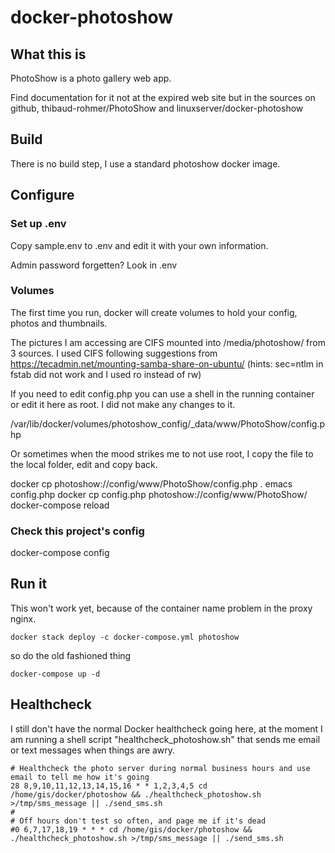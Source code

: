 # docker-photoshow

## What this is

PhotoShow is a photo gallery web app.

Find documentation for it
not at the expired web site but in the sources on github,
thibaud-rohmer/PhotoShow
and linuxserver/docker-photoshow

## Build

There is no build step, I use a standard photoshow docker image.

## Configure

### Set up .env

Copy sample.env to .env and edit it with your own information.

Admin password forgetten? Look in .env

### Volumes

The first time you run, docker will create volumes
to hold your config, photos and thumbnails.

The pictures I am accessing are CIFS mounted into /media/photoshow/ from 3 sources.
I used CIFS following suggestions from https://tecadmin.net/mounting-samba-share-on-ubuntu/
(hints: sec=ntlm in fstab did not work and I used ro instead of rw)

If you need to edit config.php you can use a shell in the running
container or edit it here as root.  I did not make any changes to it.

   /var/lib/docker/volumes/photoshow_config/_data/www/PhotoShow/config.php

Or sometimes when the mood strikes me to not use root, I copy the file
to the local folder, edit and copy back.

   docker cp photoshow://config/www/PhotoShow/config.php .
   emacs config.php
   docker cp config.php photoshow://config/www/PhotoShow/
   docker-compose reload
   
### Check this project's config

   docker-compose config

## Run it

This won't work yet, because of the container name problem in the proxy nginx.

    docker stack deploy -c docker-compose.yml photoshow

so do the old fashioned thing

    docker-compose up -d

## Healthcheck

I still don't have the normal Docker healthcheck going here,
at the moment I am running a shell script "healthcheck_photoshow.sh"
that sends me email or text messages when things are awry.

    # Healthcheck the photo server during normal business hours and use email to tell me how it's going
    28 8,9,10,11,12,13,14,15,16 * * 1,2,3,4,5 cd /home/gis/docker/photoshow && ./healthcheck_photoshow.sh >/tmp/sms_message || ./send_sms.sh
    #
    # Off hours don't test so often, and page me if it's dead
    #0 6,7,17,18,19 * * * cd /home/gis/docker/photoshow && ./healthcheck_photoshow.sh >/tmp/sms_message || ./send_sms.sh

